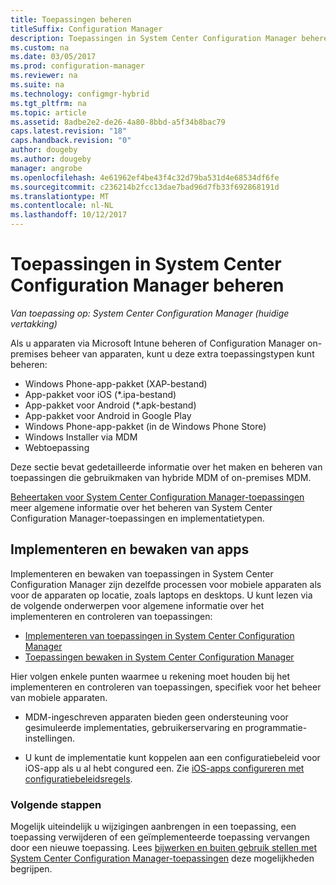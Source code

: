 ```yaml
---
title: Toepassingen beheren
titleSuffix: Configuration Manager
description: Toepassingen in System Center Configuration Manager beheren.
ms.custom: na
ms.date: 03/05/2017
ms.prod: configuration-manager
ms.reviewer: na
ms.suite: na
ms.technology: configmgr-hybrid
ms.tgt_pltfrm: na
ms.topic: article
ms.assetid: 8adbe2e2-de26-4a80-8bbd-a5f34b8bac79
caps.latest.revision: "18"
caps.handback.revision: "0"
author: dougeby
ms.author: dougeby
manager: angrobe
ms.openlocfilehash: 4e61962ef4be43f4c32d79ba531d4e68534df6fe
ms.sourcegitcommit: c236214b2fcc13dae7bad96d7fb33f692868191d
ms.translationtype: MT
ms.contentlocale: nl-NL
ms.lasthandoff: 10/12/2017
---
```

# <a name="manage-applications-in-system-center-configuration-manager"></a>Toepassingen in System Center Configuration Manager beheren

*Van toepassing op: System Center Configuration Manager (huidige vertakking)*

Als u apparaten via Microsoft Intune beheren of Configuration Manager on-premises beheer van apparaten, kunt u deze extra toepassingstypen kunt beheren:
- Windows Phone-app-pakket (XAP-bestand)
- App-pakket voor iOS (*.ipa-bestand)
- App-pakket voor Android (*.apk-bestand)
- App-pakket voor Android in Google Play
- Windows Phone-app-pakket (in de Windows Phone Store)
- Windows Installer via MDM
- Webtoepassing

Deze sectie bevat gedetailleerde informatie over het maken en beheren van toepassingen die gebruikmaken van hybride MDM of on-premises MDM.

[Beheertaken voor System Center Configuration Manager-toepassingen](../../apps/deploy-use/management-tasks-applications.md) meer algemene informatie over het beheren van System Center Configuration Manager-toepassingen en implementatietypen.

## <a name="deploying-and-monitoring-apps"></a>Implementeren en bewaken van apps

Implementeren en bewaken van toepassingen in System Center Configuration Manager zijn dezelfde processen voor mobiele apparaten als voor de apparaten op locatie, zoals laptops en desktops. U kunt lezen via de volgende onderwerpen voor algemene informatie over het implementeren en controleren van toepassingen:

- [Implementeren van toepassingen in System Center Configuration Manager](../../apps/deploy-use/deploy-applications.md)
- [Toepassingen bewaken in System Center Configuration Manager](../../apps/deploy-use/monitor-applications-from-the-console.md)

Hier volgen enkele punten waarmee u rekening moet houden bij het implementeren en controleren van toepassingen, specifiek voor het beheer van mobiele apparaten.

- MDM-ingeschreven apparaten bieden geen ondersteuning voor gesimuleerde implementaties, gebruikerservaring en programmatie-instellingen.

- U kunt de implementatie kunt koppelen aan een configuratiebeleid voor iOS-app als u al hebt congured een. Zie [iOS-apps configureren met configuratiebeleidsregels](configure-ios-apps-with-app-configuration-policies.md).

### <a name="next-steps"></a>Volgende stappen

Mogelijk uiteindelijk u wijzigingen aanbrengen in een toepassing, een toepassing verwijderen of een geïmplementeerde toepassing vervangen door een nieuwe toepassing. Lees [bijwerken en buiten gebruik stellen met System Center Configuration Manager-toepassingen](../../apps/deploy-use/update-and-retire-applications.md) deze mogelijkheden begrijpen.
